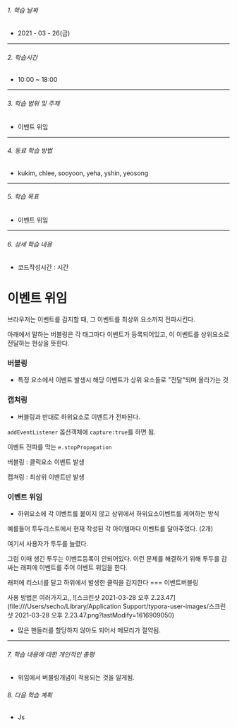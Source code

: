 

###### 1. 학습 날짜

- 2021 - 03 - 26(금)

---

###### 2. 학습시간

- 10:00 ~ 18:00

---

###### 3. 학습 범위 및 주제

- 이벤트 위임

---

###### 4. 동료 학습 방법 

- kukim, chlee, sooyoon, yeha, yshin, yeosong

---

###### 5. 학습 목표 

- 이벤트 위임

---

###### 6. 상세 학습 내용

- 코드작성시간 :  시간

# 이벤트 위임

브라우저는 이벤트를 감지할 때, 그 이벤트를 최상위 요소까지 전파시킨다.



아래에서 말하는 버블링은 각 태그마다 이벤트가 등록되어있고, 이 이벤트를 상위요소로 전달하는 현상을 뜻한다.





### 버블링

- 특정 요소에서 이벤트 발생시 해당 이벤트가 상위 요소들로 "전달"되며 올라가는 것





### 캡쳐링

- 버블링과 반대로 하위요소로 이벤트가 전파된다.

`addEventListener` 옵션객체에 `capture:true`를 하면 됨.



이벤트 전파를 막는 `e.stopPropagation`

버블링 : 클릭요소 이벤트 발생

캡쳐링 : 최상위 이벤트만 발생







### 이벤트 위임

- 하위요소에 각 이벤트를 붙이지 않고 상위에서 하위요소이벤트를 제어하는 방식

예를들어 투두리스트에서 현재 작성된 각 아이템마다 이벤트를 달아주었다. (2개)

여기서 사용자가 투두를 늘렸다.

그럼 이때 생긴 투두는 이벤트등록이 안되어있다. 이런 문제를 해결하기 위해 투두를 감싸는 래퍼에 이벤트를 주어 이벤트 위임을 한다. 



래퍼에 리스너를 달고 하위에서 발생한 클릭을 감지한다 === 이벤트버블링



사용 방법은 여러가지고,, ![스크린샷 2021-03-28 오후 2.23.47](file:///Users/secho/Library/Application Support/typora-user-images/스크린샷 2021-03-28 오후 2.23.47.png?lastModify=1616909050)



- 많은 핸들러를 할당하지 않아도 되어서 메모리가 절약됨.

---

###### 7. 학습 내용에 대한 개인적인 총평

- 위임에서 버블링개념이 적용되는 것을 알게됨.

###### 8. 다음 학습 계획

- Js